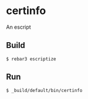 certinfo
=====

An escript

Build
-----

    $ rebar3 escriptize

Run
---

    $ _build/default/bin/certinfo
